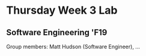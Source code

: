# Thursday Week 3 Lab
## Software Engineering 'F19

Group members: Matt Hudson (Software Engineer), ...

